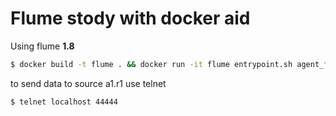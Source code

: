 Flume stody with docker aid
===

Using flume **1.8**

```bash
$ docker build -t flume . && docker run -it flume entrypoint.sh agent_foo
```
to send data to source a1.r1 use telnet

```bash
$ telnet localhost 44444
```